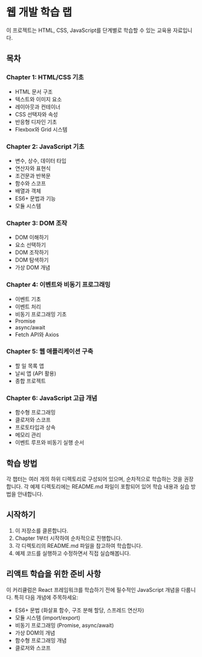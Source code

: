 # 웹 개발 학습 랩

이 프로젝트는 HTML, CSS, JavaScript를 단계별로 학습할 수 있는 교육용 자료입니다.

## 목차

### Chapter 1: HTML/CSS 기초
- HTML 문서 구조
- 텍스트와 이미지 요소
- 레이아웃과 컨테이너
- CSS 선택자와 속성
- 반응형 디자인 기초
- Flexbox와 Grid 시스템

### Chapter 2: JavaScript 기초
- 변수, 상수, 데이터 타입
- 연산자와 표현식
- 조건문과 반복문
- 함수와 스코프
- 배열과 객체
- ES6+ 문법과 기능
- 모듈 시스템

### Chapter 3: DOM 조작
- DOM 이해하기
- 요소 선택하기
- DOM 조작하기
- DOM 탐색하기
- 가상 DOM 개념

### Chapter 4: 이벤트와 비동기 프로그래밍
- 이벤트 기초
- 이벤트 처리
- 비동기 프로그래밍 기초
- Promise
- async/await
- Fetch API와 Axios

### Chapter 5: 웹 애플리케이션 구축
- 할 일 목록 앱
- 날씨 앱 (API 활용)
- 종합 프로젝트

### Chapter 6: JavaScript 고급 개념
- 함수형 프로그래밍
- 클로저와 스코프
- 프로토타입과 상속
- 메모리 관리
- 이벤트 루프와 비동기 실행 순서

## 학습 방법

각 챕터는 여러 개의 하위 디렉토리로 구성되어 있으며, 순차적으로 학습하는 것을 권장합니다.
각 예제 디렉토리에는 README.md 파일이 포함되어 있어 학습 내용과 실습 방법을 안내합니다.

## 시작하기

1. 이 저장소를 클론합니다.
2. Chapter 1부터 시작하여 순차적으로 진행합니다.
3. 각 디렉토리의 README.md 파일을 참고하여 학습합니다.
4. 예제 코드를 실행하고 수정하면서 직접 실습해봅니다.

## 리액트 학습을 위한 준비 사항

이 커리큘럼은 React 프레임워크를 학습하기 전에 필수적인 JavaScript 개념을 다룹니다. 특히 다음 개념에 주목하세요:

- ES6+ 문법 (화살표 함수, 구조 분해 할당, 스프레드 연산자)
- 모듈 시스템 (import/export)
- 비동기 프로그래밍 (Promise, async/await)
- 가상 DOM의 개념
- 함수형 프로그래밍 개념
- 클로저와 스코프 